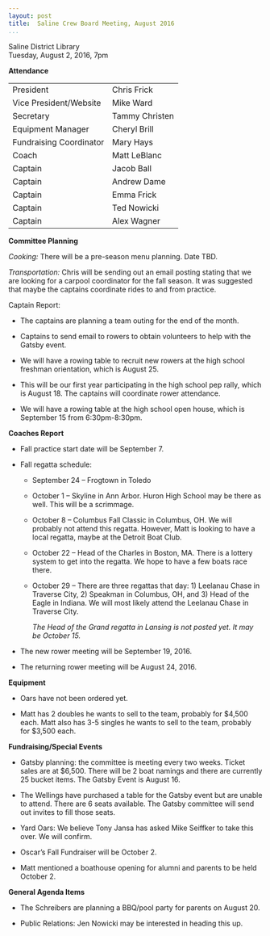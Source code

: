 ```yaml
---
layout: post  
title:  Saline Crew Board Meeting, August 2016  
...
```


Saline District Library  
Tuesday, August 2, 2016, 7pm

**Attendance**

|                         |                |  
| ----------------------- | -------------- |
| President               | Chris Frick    |  
| Vice President/Website  | Mike Ward      |
| Secretary               | Tammy Christen |  
| Equipment Manager       | Cheryl Brill   |
| Fundraising Coordinator | Mary Hays      |
| Coach                   | Matt LeBlanc   |
| Captain                 | Jacob Ball     |
| Captain                 | Andrew Dame    |
| Captain                 | Emma Frick     |
| Captain                 | Ted Nowicki    |
| Captain                 | Alex Wagner    |

**Committee Planning**

*Cooking:* There will be a pre-season menu planning. Date TBD.

*Transportation:* Chris will be sending out an email posting stating
that we are looking for a carpool coordinator for the fall season. It
was suggested that maybe the captains coordinate rides to and from
practice.

Captain Report:

-   The captains are planning a team outing for the end of the month.

-   Captains to send email to rowers to obtain volunteers to help with
    the Gatsby event.

-   We will have a rowing table to recruit new rowers at the high school
    freshman orientation, which is August 25.

-   This will be our first year participating in the high school pep
    rally, which is August 18. The captains will coordinate
    rower attendance.

-   We will have a rowing table at the high school open house, which is
    September 15 from 6:30pm-8:30pm.

**Coaches Report**

-   Fall practice start date will be September 7.

-   Fall regatta schedule:

    -   September 24 – Frogtown in Toledo

    -   October 1 – Skyline in Ann Arbor. Huron High School may be there
        as well. This will be a scrimmage.

    -   October 8 – Columbus Fall Classic in Columbus, OH. We will
        probably not attend this regatta. However, Matt is looking to
        have a local regatta, maybe at the Detroit Boat Club.

    -   October 22 – Head of the Charles in Boston, MA. There is a
        lottery system to get into the regatta. We hope to have a few
        boats race there.

    -   October 29 – There are three regattas that day: 1) Leelanau
        Chase in Traverse City, 2) Speakman in Columbus, OH, and 3) Head
        of the Eagle in Indiana. We will most likely attend the Leelanau
        Chase in Traverse City.

        *The Head of the Grand regatta in Lansing is not posted yet. It
        may be October 15.*

-   The new rower meeting will be September 19, 2016.

-   The returning rower meeting will be August 24, 2016.

**Equipment**

-   Oars have not been ordered yet.

-   Matt has 2 doubles he wants to sell to the team, probably for
    \$4,500 each. Matt also has 3-5 singles he wants to sell to the
    team, probably for \$3,500 each.

**Fundraising/Special Events**

-   Gatsby planning: the committee is meeting every two weeks. Ticket
    sales are at \$6,500. There will be 2 boat namings and there are
    currently 25 bucket items. The Gatsby Event is August 16.

-   The Wellings have purchased a table for the Gatsby event but are
    unable to attend. There are 6 seats available. The Gatsby committee
    will send out invites to fill those seats.

-   Yard Oars: We believe Tony Jansa has asked Mike Seiffker to take
    this over. We will confirm.

-   Oscar’s Fall Fundraiser will be October 2.

-   Matt mentioned a boathouse opening for alumni and parents to be held
    October 2.

**General Agenda Items**

-   The Schreibers are planning a BBQ/pool party for parents on
    August 20.

-   Public Relations: Jen Nowicki may be interested in heading this up.


